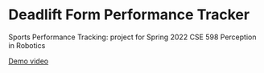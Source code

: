 # Deadlift Form Performance Tracker
Sports Performance Tracking: project for Spring 2022 CSE 598 Perception in Robotics

[Demo video](https://youtu.be/UMo1DXSu5yI)
